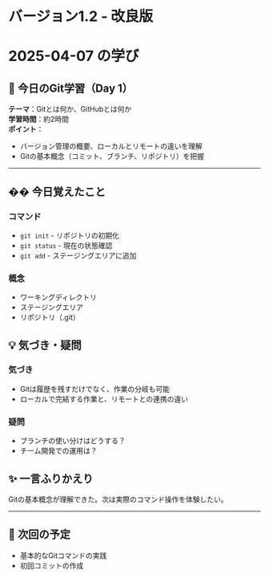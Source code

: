 # バージョン1.2 - 改良版

# 2025-04-07 の学び

## 📘 今日のGit学習（Day 1）

**テーマ**：Gitとは何か、GitHubとは何か  
**学習時間**：約2時間  
**ポイント**：  
- バージョン管理の概要、ローカルとリモートの違いを理解
- Gitの基本概念（コミット、ブランチ、リポジトリ）を把握

---

## �� 今日覚えたこと

### コマンド
- `git init` - リポジトリの初期化
- `git status` - 現在の状態確認
- `git add` - ステージングエリアに追加

### 概念
- ワーキングディレクトリ
- ステージングエリア
- リポジトリ（.git）

## 💡 気づき・疑問

### 気づき
- Gitは履歴を残すだけでなく、作業の分岐も可能
- ローカルで完結する作業と、リモートとの連携の違い

### 疑問
- ブランチの使い分けはどうする？
- チーム開発での運用は？

## ✨ 一言ふりかえり

Gitの基本概念が理解できた。次は実際のコマンド操作を体験したい。

---

## 📝 次回の予定
- 基本的なGitコマンドの実践
- 初回コミットの作成
